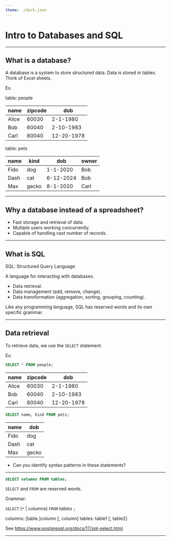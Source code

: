 ```yaml
---
theme: ./dark.json
---
```


Intro to Databases and SQL
==========================

---

## What is a database?

A database is a system to store structured data.
Data is stored in tables.
Think of Excel sheets.

Ex.

table: people

| name | zipcode | dob |
|------|---------|-----|
| Alice | 60030  | 2-1-1980 |
| Bob  | 60040   | 2-10-1983 |
| Carl | 80040   | 12-20-1978 |

table: pets

| name | kind | dob | owner |
|------|------|-----|-------|
| Fido | dog  | 1-1-2020 | Bob |
| Dash | cat  | 6-12-2024 | Bob |
| Max  | gecko | 8-1-2020 | Carl |

---

## Why a database instead of a spreadsheet?

* Fast storage and retrieval of data.
* Multiple users working concurrently.
* Capable of handling vast number of records.

---

## What is SQL

SQL: Structured Query Language

A language for interacting with databases.

* Data retrieval.
* Data management (add, remove, change).
* Data transformation (aggregation, sorting, grouping, counting).

Like any programming language, SQL has reserved words
and its own specific grammar.

---

## Data retrieval

To retrieve data, we use the `SELECT` statement.

Ex:

```sql
SELECT * FROM people;
```

| name | zipcode | dob |
|------|---------|-----|
| Alice | 60030  | 2-1-1980 |
| Bob  | 60040   | 2-10-1983 |
| Carl | 80040   | 12-20-1978 |

```sql
SELECT name, kind FROM pets;
```

| name | dob |
|------|-----|
| Fido | dog |
| Dash | cat |
| Max  | gecko |

* Can you identify syntax patterns in these statements?

---

```sql
SELECT columns FROM tables;
```

`SELECT` and `FROM` are reserved words.

Grammar:

`SELECT` (`*` | *columns*) `FROM` *tables* `;`

columns: [table.]column [, column]
tables: table1 [, table2]

See https://www.postgresql.org/docs/17/sql-select.html

---



